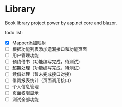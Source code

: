 # Library
Book library project power by asp.net core and blazor. 

todo list:  
- [X] Mapper添加映射  
- [ ] 根据功能列表添加遗漏接口和功能页面
- [ ] 用户管理功能
- [ ] 预约借书（功能编写完成，待测试）
- [ ] 超期处理（功能编写完成，待测试）
- [ ] 续借处理（暂未完成接口对接）
- [ ] 借阅报表统计（页面调用接口）
- [ ] 个人信息管理
- [ ] 页面权限显示
- [ ] 测试全部功能